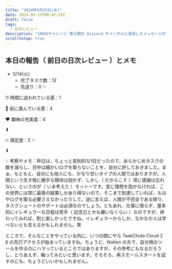 ```yaml
---
title: "2024年5月15日(水)"
date: 2024-05-15T00:43:25Z
draft: false
tags:
  - 日次レビュー
description: "100日チャレンジ 第七期の Discord チャンネルに送信したメッセージのアーカイブ"
scrolltotop: true
---
```


## 本日の報告（ 前日の日次レビュー ）とメモ

- 5/14(火)
  - 完了タスク数：12
  - 先送り：0 ✨

⏰ 時間に追われている感：1

💪 前に進んでいる感：4

❤️ 趣味の充実度：4

⬇︎

🔥 満足度：5 ✨

⬇︎

💡 考察やメモ：昨日は、ちょっと変則的な1日だったので、あらかじめタスクの数を減らし、日中は細かいログを取らないことを、自分に許しておきました。まぁ、もともと、自分にも他人にも、かなり甘いタイプの人間ではありますが。人間という生き物に勝手な期待は抱かず、しかし（ だからこそ ）常に感謝は忘れない、というのが（ いま考えた ）モットーです。変に理想を抱かなければ、この世界には常に最善の結果しかあり得ないので、そこまで到達していれば、もはやログを取る必要さえなかったりして。逆に言えば、人間が不完全である限り、タスクシュートのサポートは必須なのでしょう。ともあれ、仕事に限らず、基本的にイレギュラーな日程は苦手（ 記念日とかも嫌いなくらい ）なのですが、終わってみれば、割と楽しかったですね。イレギュラーからしか、なかなか人は学べないとも言えるかもしれません。笑

ところで、そんなことをやっている内に、いつの間にやら TaskChute Cloud 2 β の先行アクセスが始まっていますね。ちょうど、Notion の方で、自分用のツールを作るのにハマっているところではありますが、その参考にもなるだろうし、とりあえず、触ってみたいと思います。そろそろ、再スモールスタートを試すのにも、ちょうどいいかもしれません。

